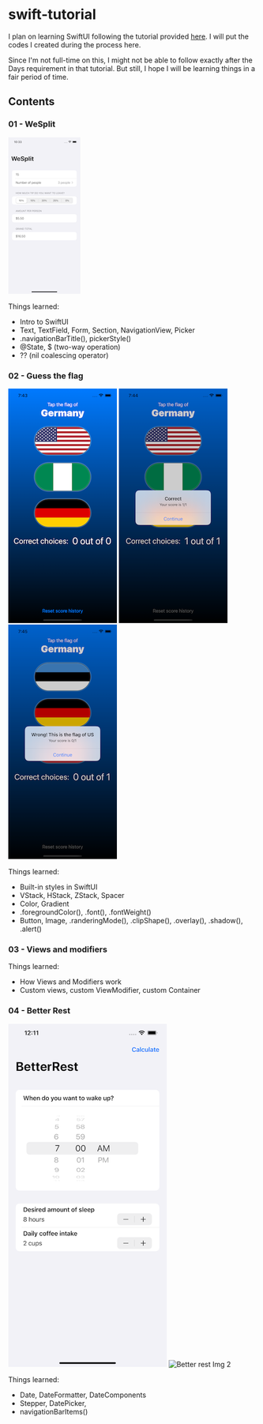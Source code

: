 # swift-tutorial
I plan on learning SwiftUI following the tutorial provided [here](https://www.hackingwithswift.com/100/swiftui). I will put the codes I created during the process here.

Since I'm not full-time on this, I might not be able to follow exactly after the Days requirement in that tutorial. But still, I hope I will be learning things in a fair period of time.

## Contents

### 01 - WeSplit

![WeSplit Image](images/proj1-wesplit.png)

Things learned:

* Intro to SwiftUI
* Text, TextField, Form, Section, NavigationView, Picker
* .navigationBarTitle(), pickerStyle()
* @State, $ (two-way operation)
* ?? (nil coalescing operator)

### 02 - Guess the flag

![Guess-flag Image 1](images/proj2-flag1.png) ![Guess-flag Image 2](images/proj2-flag2.png) ![Guess-flag Image 3](images/proj2-flag3.png)

Things learned:

* Built-in styles in SwiftUI
* VStack, HStack, ZStack, Spacer
* Color, Gradient
* .foregroundColor(), .font(), .fontWeight()
* Button, Image, .randeringMode(), .clipShape(), .overlay(), .shadow(), .alert()

### 03 - Views and modifiers

Things learned:

* How Views and Modifiers work
* Custom views, custom ViewModifier, custom Container

### 04 - Better Rest

![Better rest Img 1](images/proj4-betterreset1.png) ![Better rest Img 2](images/proj4-betterrest2.png)

Things learned:

* Date, DateFormatter, DateComponents
* Stepper, DatePicker, 
* navigationBarItems()
